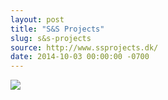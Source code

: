 ```yaml
---
layout: post
title: "S&S Projects"
slug: s&s-projects
source: http://www.ssprojects.dk/
date: 2014-10-03 00:00:00 -0700
---
```


<img src="{{ site.url }}/assets/img/screenshots/s&s-projects.jpg">
